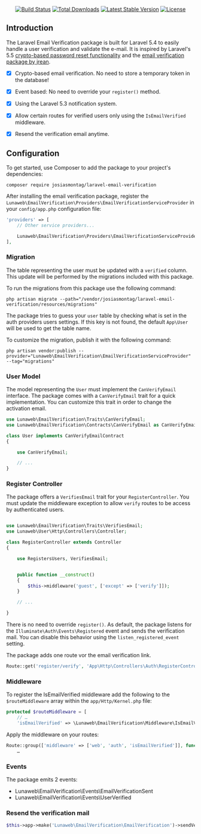 
<p align="center">
<a href="https://travis-ci.org/josiasmontag/laravel-email-verification"><img src="https://travis-ci.org/josiasmontag/laravel-email-verification.svg" alt="Build Status"></a>
<a href="https://packagist.org/packages/josiasmontag/laravel-email-verification"><img src="https://poser.pugx.org/josiasmontag/laravel-email-verification/d/total.svg" alt="Total Downloads"></a>
<a href="https://packagist.org/packages/josiasmontag/laravel-email-verification"><img src="https://poser.pugx.org/josiasmontag/laravel-email-verification/v/stable.svg" alt="Latest Stable Version"></a>
<a href="https://packagist.org/packages/josiasmontag/laravel-email-verification"><img src="https://poser.pugx.org/josiasmontag/laravel-email-verification/license.svg" alt="License"></a>
</p>

## Introduction

The Laravel Email Verification package is built for Laravel 5.4 to easily handle a user verification and validate the e-mail. It is inspired by Laravel's 5.5 [crypto-based password reset functionality](https://github.com/laravel/framework/pull/17499) and the [email verification package by jrean](https://github.com/jrean/laravel-user-verification).

- [x] Crypto-based email verification. No need to store a temporary token in the database!
- [x] Event based: No need to override your `register()` method.
- [x] Using the Laravel 5.3 notification system.
- [x] Allow certain routes for verified users only using the `IsEmailVerified` middleware.
- [x] Resend the verification email anytime.

      

## Configuration


To get started, use Composer to add the package to your project's dependencies:

    composer require josiasmontag/laravel-email-verification


After installing the email verification package, register the `Lunaweb\EmailVerification\Providers\EmailVerificationServiceProvider` in your `config/app.php` configuration file:

```php
'providers' => [
    // Other service providers...

    Lunaweb\EmailVerification\Providers\EmailVerificationServiceProvider::class,
],
```

### Migration

The table representing the user must be updated with a `verified` column.
This update will be performed by the migrations included with this package.

To run the migrations from this package use the following command:

```
php artisan migrate --path="/vendor/josiasmontag/laravel-email-verification/resources/migrations"
```

The package tries to guess your `user` table by checking what is set in the auth providers users settings.
If this key is not found, the default `App\User` will be used to get the table name.

To customize the migration, publish it with the following command:

```
php artisan vendor:publish --provider="Lunaweb\EmailVerification\EmailVerificationServiceProvider" --tag="migrations"
```

### User Model

The model representing the `User` must implement the `CanVerifyEmail` interface. The package comes with a `CanVerifyEmail` trait for a quick implementation. You can customize this trait in order to change the activation email.


```php
use Lunaweb\EmailVerification\Traits\CanVerifyEmail;
use Lunaweb\EmailVerification\Contracts\CanVerifyEmail as CanVerifyEmailContract;

class User implements CanVerifyEmailContract
{

    use CanVerifyEmail;

    // ...
}
```

### Register Controller

The package offers a `VerifiesEmail` trait for your `RegisterController`. You must update the middleware exception to allow `verify` routes to be access by authenticated users.

```php

use Lunaweb\EmailVerification\Traits\VerifiesEmail;
use Lunaweb\User\Http\Controllers\Controller;

class RegisterController extends Controller
{

    use RegistersUsers, VerifiesEmail;


    public function __construct()
    {
        $this->middleware('guest', ['except' => ['verify']]);
    }

    // ...

}

```

There is no need to override `register()`. As default, the package listens for the `Illuminate\Auth\Events\Registered` event and sends the verification mail. You can disable this behavior using the `listen_registered_event` setting.

The package adds one route vor the email verification link. 

```php
Route::get('register/verify', 'App\Http\Controllers\Auth\RegisterController@verify');
```

### Middleware


To register the IsEmailVerified middleware add the following to the `$routeMiddleware` array within the `app/Http/Kernel.php` file:

```php
protected $routeMiddleware = [
    // …
    'isEmailVerified' => \Lunaweb\EmailVerification\Middleware\IsEmailVerified::class,
```

Apply the middleware on your routes:

```php
Route::group(['middleware' => ['web', 'auth', 'isEmailVerified']], function () {
    …
```

### Events

The package emits 2 events:

* Lunaweb\EmailVerification\Events\EmailVerificationSent
* Lunaweb\EmailVerification\Events\UserVerified


### Resend the verification mail

```php
$this->app->make('Lunaweb\EmailVerification\EmailVerification')->sendVerifyLink($user);
```